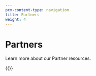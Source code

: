 ```yaml
---
pcx-content-type: navigation
title: Partners
weight: 4
---
```


# Partners

Learn more about our Partner resources.

{{<directory-listing>}}
